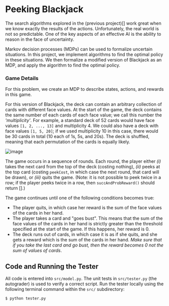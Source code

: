 # Peeking Blackjack

<div>

The search algorithms explored in the (previous project)[] work great when we know exactly the results of the actions. Unfortunately, the real world is not so predictable. One of the key aspects of an effective AI is the ability to reason in the face of uncertainty.

Markov decision processes (MDPs) can be used to formalize uncertain situations. In this project, we implement algorithms to find the optimal policy in these situations. We then formalize a modified version of Blackjack as an MDP, and apply the algorithm to find the optimal policy.

### Game Details

For this problem, we create an MDP to describe states, actions, and rewards in this game.

For this version of Blackjack, the deck can contain an arbitrary collection of cards with different face values. At the start of the game, the deck contains the same number of each cards of each face value; we call this number the _'multiplicity'_. For example, a standard deck of 52 cards would have face values `[1, 2, ..., 13]` and multiplicity 4. We
could also have a deck with face values `[1, 5, 20]`; if we used multiplicity 10 in this case, there would be 30 cards in total (10 each of 1s, 5s, and 20s). The deck is shuffled, meaning that each permutation of the cards is equally likely.

![image](https://user-images.githubusercontent.com/45148177/235787182-fcf971b2-d558-43b4-b2f3-681492d27507.png)

The game occurs in a sequence of rounds. Each round, the player either _(i)_ takes the next card from the top of the deck (costing nothing), _(ii)_ peeks at the top card (costing `peekCost`, in which case the next round, that card will be drawn), or _(iii)_ quits the game. (Note: it is not possible to peek twice in a row; if the player peeks twice in a row, then `succAndProbReward()` should return [].)

The game continues until one of the following conditions becomes true:

- The player quits, in which case her reward is the sum of the face values of the cards in her hand.
- The player takes a card and "goes bust". This means that the sum of the face values of the cards in her hand is strictly greater than the threshold specified at the start of the game. If this happens, her reward is 0.
- The deck runs out of cards, in which case it is as if she quits, and she gets a reward which is the sum of the cards in her hand. _Make sure that if you take the last card and go bust, then the reward becomes 0 not the sum of values of cards_.

## Code and Running the Tester

All code is entered into `src/model.py`. The unit tests in `src/tester.py` (the autograder) is used to verify a correct script. Run the tester locally using the following terminal command within the `src/` subdirectory:

`$ python tester.py`
